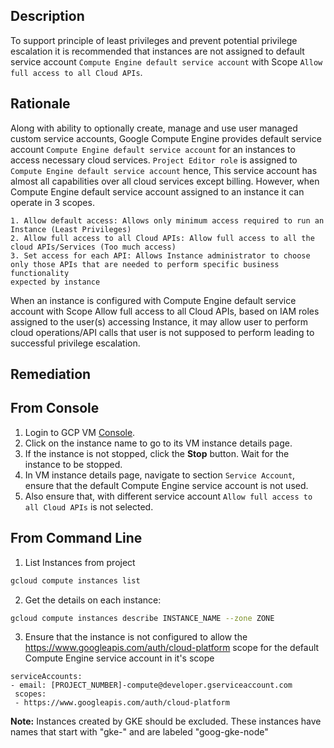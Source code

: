 ## Description

To support principle of least privileges and prevent potential privilege escalation it is recommended that instances are not assigned to default service account `Compute Engine default service account` with Scope `Allow full access to all Cloud APIs`.

## Rationale

Along with ability to optionally create, manage and use user managed custom service accounts, Google Compute Engine provides default service account `Compute Engine default service account` for an instances to access necessary cloud services. `Project Editor role` is assigned to `Compute Engine default service account` hence, This service account has almost all capabilities over all cloud services except billing. However, when Compute Engine default service account assigned to an instance it can operate in 3 scopes.

```
1. Allow default access: Allows only minimum access required to run an Instance (Least Privileges)
2. Allow full access to all Cloud APIs: Allow full access to all the cloud APIs/Services (Too much access)
3. Set access for each API: Allows Instance administrator to choose only those APIs that are needed to perform specific business functionality
expected by instance
```

When an instance is configured with Compute Engine default service account with Scope Allow full access to all Cloud APIs, based on IAM roles assigned to the user(s) accessing Instance, it may allow user to perform cloud operations/API calls that user is not supposed to perform leading to successful privilege escalation.

## Remediation

## From Console

1. Login to GCP VM [Console](https://console.cloud.google.com/compute/instances).
2. Click on the instance name to go to its VM instance details page.
3. If the instance is not stopped, click the **Stop** button. Wait for the instance to be stopped.
4. In VM instance details page, navigate to section `Service Account`, ensure that the default Compute Engine service account is not used.
5. Also ensure that, with different service account `Allow full access to all Cloud APIs` is not selected.

## From Command Line

1. List Instances from project

```bash
gcloud compute instances list
```

2. Get the details on each instance:

```bash
gcloud compute instances describe INSTANCE_NAME --zone ZONE
```

3. Ensure that the instance is not configured to allow the https://www.googleapis.com/auth/cloud-platform scope for the default Compute Engine service account in it's scope

```
serviceAccounts:
- email: [PROJECT_NUMBER]-compute@developer.gserviceaccount.com
 scopes:
 - https://www.googleapis.com/auth/cloud-platform
 ```

**Note:** Instances created by GKE should be excluded. These instances have names that start with "gke-" and are labeled "goog-gke-node"
